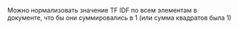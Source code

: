 Можно нормализовать значение TF IDF по всем элементам в документе, что бы они суммировались в 1 (или сумма квадратов была 1)
